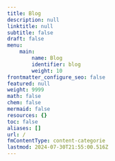 ```yaml
---
title: Blog
description: null
linktitle: null
subtitle: false
draft: false
menu:
    main:
        name: Blog
        identifier: blog
        weight: 10
frontmatter_configure_seo: false
featured: null
weight: 9999
math: false
chem: false
mermaid: false
resources: {}
toc: false
aliases: []
url: /
fmContentType: content-categorie
lastmod: 2024-07-30T21:55:00.516Z
---
```

